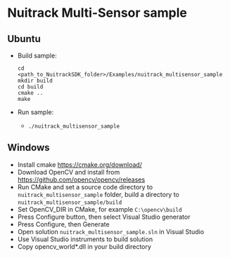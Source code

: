 # Nuitrack Multi-Sensor sample
## Ubuntu

- Build sample:

	```
	cd <path_to_NuitrackSDK_folder>/Examples/nuitrack_multisensor_sample
	mkdir build
	cd build
	cmake ..
	make
	```

- Run sample:
	- `./nuitrack_multisensor_sample`

## Windows
- Install cmake https://cmake.org/download/
- Download OpenCV and install from https://github.com/opencv/opencv/releases
- Run CMake and set a source code directory to `nuitrack_multisensor_sample` folder, build a directory to `nuitrack_multisensor_sample/build`
- Set OpenCV_DIR in CMake, for example `C:\opencv\build`
- Press Configure button, then select Visual Studio generator
- Press Configure, then Generate
- Open solution `nuitrack_multisensor_sample.sln` in Visual Studio 
- Use Visual Studio instruments to build solution
- Copy opencv_world*.dll in your build directory 
